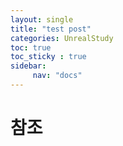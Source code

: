 ```yaml
---
layout: single
title: "test post"
categories: UnrealStudy
toc: true
toc_sticky : true
sidebar:
     nav: "docs"
---
```


# 참조